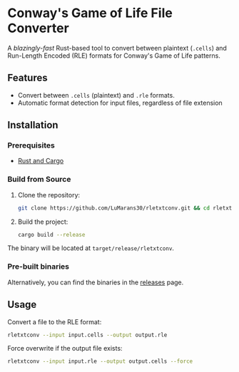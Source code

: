 # Conway's Game of Life File Converter

A _blazingly-fast_ Rust-based tool to convert between plaintext (`.cells`) and Run-Length Encoded (RLE) formats for Conway's Game of Life patterns.

## Features

- Convert between `.cells` (plaintext) and `.rle` formats.
- Automatic format detection for input files, regardless of file extension

## Installation

### Prerequisites

- [Rust and Cargo](https://www.rust-lang.org/tools/install)

### Build from Source

1. Clone the repository:
   ```bash
   git clone https://github.com/LuMarans30/rletxtconv.git && cd rletxtconv
   ```
   
2. Build the project:
   ```bash
   cargo build --release
   ```

The binary will be located at `target/release/rletxtconv`.

### Pre-built binaries

Alternatively, you can find the binaries in the [releases](https://github.com/LuMarans30/rletxtconv/releases) page.

## Usage

Convert a file to the RLE format:
```bash
rletxtconv --input input.cells --output output.rle
```

Force overwrite if the output file exists:
```bash
rletxtconv --input input.rle --output output.cells --force
```
